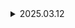 <details>
    <summary>2025.03.12</summary>

# 1. 로그인 페이지 구현

![alt text](images/03.12_login.png)

# 2. 회원가입 페이지 구현

![alt text](images/03.12_signup.png.png)

# 3. 우주선 페이지 구현

![alt text](images/03.12_spaceship.png.png)

</details>
